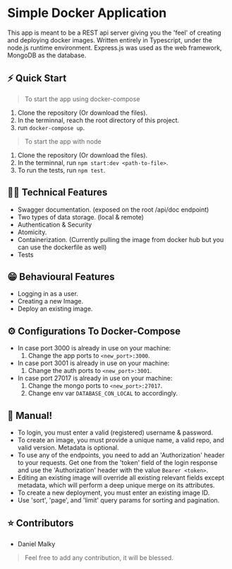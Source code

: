 # Simple Docker Application

This app is meant to be a REST api server giving you the 'feel' of creating and deploying docker images.
Written entirely in Typescript, under the node.js runtime environment.
Express.js was used as the web framework, MongoDB as the database. 

## ⚡️ Quick Start

> To start the app using docker-compose

1. Clone the repository (Or download the files).
2. In the terminnal, reach the root directory of this project. 
3. run `docker-compose up`.

> To start the app with node

1. Clone the repository (Or download the files).
2. In the terminnal, run `npm start:dev <path-to-file>`.
3. To run the tests, run `npm test`.

## 👨‍💻 Technical Features
* Swagger documentation. (exposed on the root /api/doc endpoint)
* Two types of data storage. (local & remote)
* Authentication & Security
* Atomicity.
* Containerization. (Currently pulling the image from docker hub but you can use the dockerfile as well)
* Tests

## 😁 Behavioural Features
* Logging in as a user.
* Creating a new Image.
* Deploy an existing image.

## ⚙️ Configurations To Docker-Compose
* In case port 3000 is already in use on your machine: 
    1. Change the app ports to `<new_port>:3000`.
* In case port 3001 is already in use on your machine: 
    1. Change the auth ports to `<new_port>:3001`.
* In case port 27017 is already in use on your machine:
    1. Change the mongo ports to `<new_port>:27017`.
    2. Change env var `DATABASE_CON_LOCAL` to accordingly.

## 📖 Manual!
* To login, you must enter a valid (registered) username & password.
* To create an image, you must provide a unique name, a valid repo, and valid version. Metadata is optional.
* To use any of the endpoints, you need to add an 'Authorization' header to your requests. Get one from the 'token' field of the login response and use the 'Authorization' header with the value `Bearer <token>`.
* Editing an existing image will override all existing relevant fields except metadata, which will perform a deep unique merge on its attributes.
* To create a new deployment, you must enter an existing image ID.
* Use 'sort', 'page', and 'limit' query params for sorting and pagination.


## ⭐️ Contributors

* Daniel Malky

> Feel free to add any contribution, it will be blessed.

